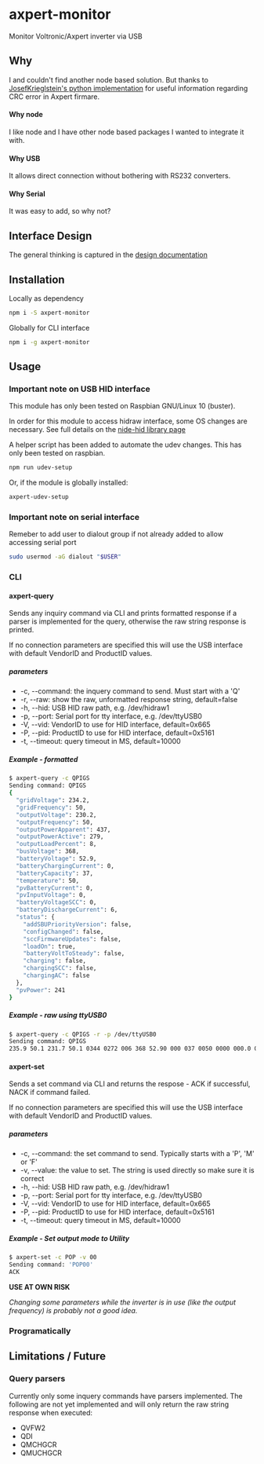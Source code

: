 # axpert-monitor

Monitor Voltronic/Axpert inverter via USB

## Why

I and couldn't find another node based solution. But thanks to [JosefKrieglstein's python implementation](https://github.com/JosefKrieglstein/AxpertControl) for useful information regarding CRC error in Axpert firmare.

#### Why node

I like node and I have other node based packages I wanted to integrate it with.

#### Why USB

It allows direct connection without bothering with RS232 converters.

#### Why Serial

It was easy to add, so why not?

## Interface Design

The general thinking is captured in the [design documentation](./documentation/design.md)

## Installation

Locally as dependency

```sh
npm i -S axpert-monitor
```

Globally for CLI interface

```sh
npm i -g axpert-monitor
```

## Usage

### Important note on USB HID interface

This module has only been tested on Raspbian GNU/Linux 10 (buster).

In order for this module to access hidraw interface, some OS changes are necessary. See full details on the [nide-hid library page](https://github.com/node-hid/node-hid#udev-device-permissions)

A helper script has been added to automate the udev changes. This has only been tested on raspbian.

```sh
npm run udev-setup
```

Or, if the module is globally installed:

```sh
axpert-udev-setup
```

### Important note on serial interface

Remeber to add user to dialout group if not already added to allow accessing serial port

```sh
sudo usermod -aG dialout "$USER"
```

### CLI

#### axpert-query

Sends any inquiry command via CLI and prints formatted response if a parser is implemented for the query, otherwise the raw string response is printed.

If no connection parameters are specified this will use the USB interface with default VendorID and ProductID values.

##### parameters

- -c, --command: the inquery command to send. Must start with a 'Q'
- -r, --raw: show the raw, unformatted response string, default=false
- -h, --hid: USB HID raw path, e.g. /dev/hidraw1
- -p, --port: Serial port for tty interface, e.g. /dev/ttyUSB0
- -V, --vid: VendorID to use for HID interface, default=0x665
- -P, --pid: ProductID to use for HID interface, default=0x5161
- -t, --timeout: query timeout in MS, default=10000

##### Example - formatted

```sh
$ axpert-query -c QPIGS
Sending command: QPIGS
{
  "gridVoltage": 234.2,
  "gridFrequency": 50,
  "outputVoltage": 230.2,
  "outputFrequency": 50,
  "outputPowerApparent": 437,
  "outputPowerActive": 279,
  "outputLoadPercent": 8,
  "busVoltage": 368,
  "batteryVoltage": 52.9,
  "batteryChargingCurrent": 0,
  "batteryCapacity": 37,
  "temperature": 50,
  "pvBatteryCurrent": 0,
  "pvInputVoltage": 0,
  "batteryVoltageSCC": 0,
  "batteryDischargeCurrent": 6,
  "status": {
    "addSBUPriorityVersion": false,
    "configChanged": false,
    "sccFirmwareUpdates": false,
    "loadOn": true,
    "batteryVoltToSteady": false,
    "charging": false,
    "chargingSCC": false,
    "chargingAC": false
  },
  "pvPower": 241
}

```

##### Example - raw using ttyUSB0

```sh
$ axpert-query -c QPIGS -r -p /dev/ttyUSB0
Sending command: QPIGS
235.9 50.1 231.7 50.1 0344 0272 006 368 52.90 000 037 0050 0000 000.0 00.00 00005 00010000 00 00 00000 010
```

#### axpert-set

Sends a set command via CLI and returns the respose - ACK if successful, NACK if command failed.

If no connection parameters are specified this will use the USB interface with default VendorID and ProductID values.

##### parameters

- -c, --command: the set command to send. Typically starts with a 'P', 'M' or 'F'
- -v, --value: the value to set. The string is used directly so make sure it is correct
- -h, --hid: USB HID raw path, e.g. /dev/hidraw1
- -p, --port: Serial port for tty interface, e.g. /dev/ttyUSB0
- -V, --vid: VendorID to use for HID interface, default=0x665
- -P, --pid: ProductID to use for HID interface, default=0x5161
- -t, --timeout: query timeout in MS, default=10000

##### Example - Set output mode to Utility

```sh
$ axpert-set -c POP -v 00
Sending command: 'POP00'
ACK
```

**USE AT OWN RISK**

_Changing some parameters while the inverter is in use (like the output frequency) is probably not a good idea._

### Programatically

## Limitations / Future

### Query parsers

Currently only some inquery commands have parsers implemented. The following are not yet implemented and will only return the raw string response when executed:

- QVFW2
- QDI
- QMCHGCR
- QMUCHGCR

